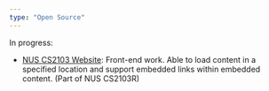 ```yaml
---
type: "Open Source"
---
```


In progress:

* <a href="https://github.com/nus-cs2103/" target="_blank">NUS CS2103 Website</a>: Front-end work. Able to load content in a specified location and support embedded links within embedded content. (Part of NUS CS2103R)